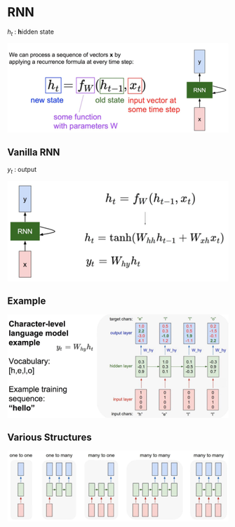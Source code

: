 # RNN

$h_t$ : **h**idden state

![RNN](../assets/09/RNN.jpg)

## Vanilla RNN

$y_t$ : output

![vanilla_RNN](../assets/09/vanilla_RNN.jpg)

## Example

![char_ex](../assets/09/char_ex.jpg)

## Various Structures

![various_structure](../assets/09/various_structure.jpg)